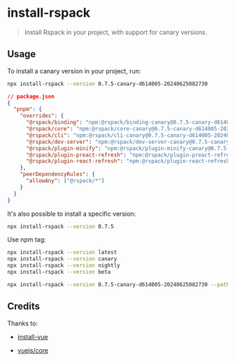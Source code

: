 # install-rspack

> Install Rspack in your project, with support for canary versions.

## Usage

To install a canary version in your project, run:

```sh
npx install-rspack --version 0.7.5-canary-d614005-20240625082730
```

```json
// package.json
{
  "pnpm": {
    "overrides": {
      "@rspack/binding": "npm:@rspack/binding-canary@0.7.5-canary-d614005-20240625082730",
      "@rspack/core": "npm:@rspack/core-canary@0.7.5-canary-d614005-20240625082730",
      "@rspack/cli": "npm:@rspack/cli-canary@0.7.5-canary-d614005-20240625082730",
      "@rspack/dev-server": "npm:@rspack/dev-server-canary@0.7.5-canary-d614005-20240625082730",
      "@rspack/plugin-minify": "npm:@rspack/plugin-minify-canary@0.7.5-canary-d614005-20240625082730",
      "@rspack/plugin-preact-refresh": "npm:@rspack/plugin-preact-refresh-canary@0.7.5-canary-d614005-20240625082730",
      "@rspack/plugin-react-refresh": "npm:@rspack/plugin-react-refresh-canary@0.7.5-canary-d614005-20240625082730"
    },
    "peerDependencyRules": {
      "allowAny": ["@rspack/*"]
    }
  }
}
```

It's also possible to install a specific version:

```sh
npx install-rspack --version 0.7.5
```

Use npm tag:

```sh
npx install-rspack --version latest
npx install-rspack --version canary
npx install-rspack --version nightly
npx install-rspack --version beta
```

```sh
npx install-rspack --version 0.7.5-canary-d614005-20240625082730 --path ./foo/app/package.json
```

## Credits

Thanks to:

- [install-vue](https://github.com/sodatea/install-vue)

- [vuejs/core](https://github.com/vuejs/core/pull/7860)
